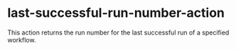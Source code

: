 # last-successful-run-number-action
This action returns the run number for the last successful run of a specified workflow.
